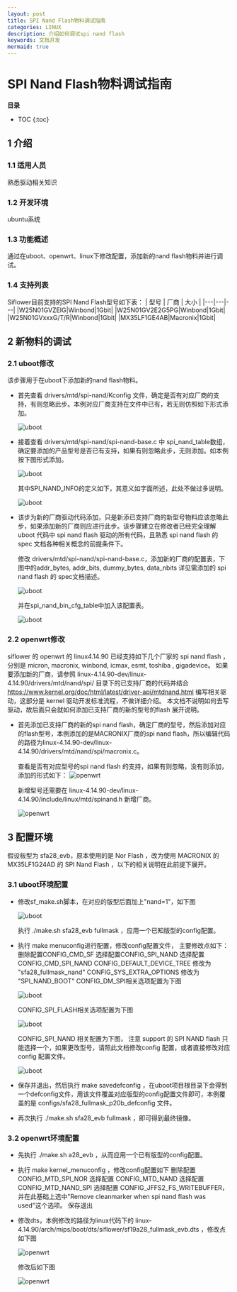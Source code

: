 ```yaml
---
layout: post
title: SPI Nand Flash物料调试指南
categories: LINUX
description: 介绍如何调试spi nand flash
keywords: 文档开发
mermaid: true
---
```


# SPI Nand Flash物料调试指南

**目录**

* TOC
{:toc}

## 1 介绍
### 1.1 适用人员

熟悉驱动相关知识

### 1.2 开发环境

ubuntu系统

### 1.3 功能概述

通过在uboot、openwrt、linux下修改配置，添加新的nand flash物料并进行调试。

### 1.4 支持列表

Siflower目前支持的SPI Nand Flash型号如下表：
| 型号 | 厂商 | 大小 |
|---|---|---|
|W25N01GVZEIG|Winbond|1Gbit|
|W25N01GV2E2G5PG|Winbond|1Gbit|
|W25N01GVxxxG/T/R|Winbond|1Gbit|
|MX35LF1GE4AB|Macronix|1Gbit|

## 2 新物料的调试
### 2.1 uboot修改

该步骤用于在uboot下添加新的nand flash物料。
* 首先查看 drivers/mtd/spi-nand/Kconfig 文件，确定是否有对应厂商的支持，有则忽略此步。本例对应厂商支持在文件中已有，若无则仿照如下形式添加。 

  ![uboot](/assets/images/bsp/Kconfig.png)

* 接着查看 drivers/mtd/spi-nand/spi-nand-base.c 中 spi_nand_table数组，确定要添加的产品型号是否已有支持，如果有则忽略此步，无则添加。如本例按下图形式添加。
  
  ![uboot](/assets/images/bsp/nand_table.png)
  
  其中SPI_NAND_INFO的定义如下，其意义如字面所述，此处不做过多说明。

  ![uboot](/assets/images/bsp/spi_nand_info.png)

* 该步为新的⼚商驱动代码添加，只是新添已⽀持⼚商的新型号物料应该忽略此步，如果添加新的⼚商则应进⾏此步。该步骤建⽴在修改者已经完全理解 uboot 代码中 spi nand flash 驱动的所有代码，且熟悉 spi nand flash 的 spec ⽂档各种相关概念的前提条件下。

  修改 drivers/mtd/spi-nand/spi-nand-base.c，添加新的厂商的配置表，下图中的addr_bytes, addr_bits, dummy_bytes, data_nbits 详⻅需添加的 spi nand flash 的 spec⽂档描述。

  ![uboot](/assets/images/bsp/macronix-table.png)

   并在spi_nand_bin_cfg_table中加入该配置表。

  ![uboot](/assets/images/bsp/spi_nand_bind_cfg_table.png)

### 2.2 openwrt修改

siflower 的 openwrt 的 linux4.14.90 已经⽀持如下⼏个⼚家的 spi nand flash ，分别是 micron, macronix, winbond, icmax, esmt, toshiba , gigadevice。
如果要添加新的⼚商，请参照 linux-4.14.90-dev/linux-4.14.90/drivers/mtd/nand/spi/ ⽬录下的已⽀持⼚商的代码并结合 https://www.kernel.org/doc/html/latest/driver-api/mtdnand.html 编写相关驱动，这部分是 kernel 驱动开发标准流程，不做详细介绍。
本⽂档不说明如何去写驱动，故后⾯只会就如何添加已⽀持⼚商的新的型号的flash 展开说明。

* 首先添加已支持厂商的新的spi nand flash，确定厂商的型号，然后添加对应的flash型号，本例添加的是MACRONIX厂商的spi nand flash，所以编辑代码的路径为linux-4.14.90-dev/linux-4.14.90/drivers/mtd/nand/spi/macronix.c。
  
  查看是否有对应型号的spi nand flash 的支持，如果有则忽略，没有则添加，添加的形式如下：
  ![openwrt](/assets/images/bsp/macronix_spinand.png)

  新增型号还需要在 linux-4.14.90-dev/linux-4.14.90/include/linux/mtd/spinand.h 新增厂商。

  ![openwrt](/assets/images/bsp/spi-nand-manufacturers.png)

## 3 配置环境

假设板型为 sfa28_evb，原本使⽤的是 Nor Flash ，改为使⽤ MACRONIX 的MX35LF1G24AD 的 SPI Nand Flash ，以下的相关说明在此前提下展开。

### 3.1 uboot环境配置

* 修改sf_make.sh脚本，在对应的版型后面加上"nand=1"，如下图
  
  ![uboot](/assets/images/bsp/sf_make.png)

  执行 ./make.sh sfa28_evb fullmask ，应用一个已知版型的config配置。
* 执行 make menuconfig进行配置，修改config配置文件， 主要修改点如下：
  删除配置CONFIG_CMD_SF
  选择配置CONFIG_SPI_NAND
  选择配置CONFIG_CMD_SPI_NAND
  CONFIG_DEFAULT_DEVICE_TREE 修改为 "sfa28_fullmask_nand"
  CONFIG_SYS_EXTRA_OPTIONS 修改为 "SPI_NAND_BOOT"
  CONFIG_DM_SPI相关选项配置为下图

  ![uboot](/assets/images/bsp/dm_spi.png)

  CONFIG_SPI_FLASH相关选项配置为下图

  ![uboot](/assets/images/bsp/spi_flash.png)

  CONFIG_SPI_NAND 相关配置为下图， 注意 support 的 SPI NAND flash 只能选择⼀个，如果更改型号，请照此⽂档修改config 配置，或者直接修改对应config 配置⽂件。

  ![uboot](/assets/images/bsp/config_spi_nand.png)

* 保存并退出，然后执行 make savedefconfig ，在uboot项目根目录下会得到一个defconfig文件，用该文件覆盖对应版型的config配置文件即可，本例覆盖的是 configs/sfa28_fullmask_p20b_defconfig 文件。
* 再次执行 ./make.sh sfa28_evb fullmask ，即可得到最终镜像。
 
### 3.2 openwrt环境配置

* 先执行 ./make.sh a28_evb ，从而应用一个已有版型的config配置。
* 执行 make kernel_menuconfig ，修改config配置如下
  删除配置CONFIG_MTD_SPI_NOR
  选择配置 CONFIG_MTD_NAND
  选择配置 CONFIG_MTD_NAND_SPI
  选择配置 CONFIG_JFFS2_FS_WRITEBUFFER，并在此基础上选中"Remove cleanmarker when spi nand flash was used"这个选项。
  保存退出
* 修改dts，本例修改的路径为linux代码下的 linux-4.14.90/arch/mips/boot/dts/siflower/sf19a28_fullmask_evb.dts ，修改点如下图
  
  ![openwrt](/assets/images/bsp/dts.png)

   修改后如下图

  ![openwrt](/assets/images/bsp/dts-new.png)

